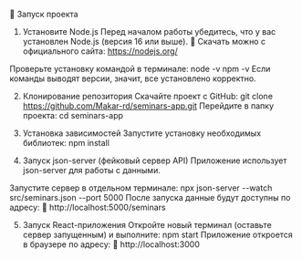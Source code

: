 🚀 Запуск проекта

1. Установите Node.js
   Перед началом работы убедитесь, что у вас установлен Node.js (версия 16 или выше).
   🔗 Скачать можно с официального сайта: https://nodejs.org/

Проверьте установку командой в терминале:
node -v
npm -v
Если команды выводят версии, значит, все установлено корректно.

2. Клонирование репозитория
   Скачайте проект с GitHub:
   git clone https://github.com/Makar-rd/seminars-app.git
   Перейдите в папку проекта:
   cd seminars-app

3. Установка зависимостей
   Запустите установку необходимых библиотек:
   npm install

4. Запуск json-server (фейковый сервер API)
   Приложение использует json-server для работы с данными.

Запустите сервер в отдельном терминале:
npx json-server --watch src/seminars.json --port 5000
После запуска данные будут доступны по адресу:
📍 http://localhost:5000/seminars

5. Запуск React-приложения
   Откройте новый терминал (оставьте сервер запущенным) и выполните:
   npm start
   Приложение откроется в браузере по адресу:
   📍 http://localhost:3000
